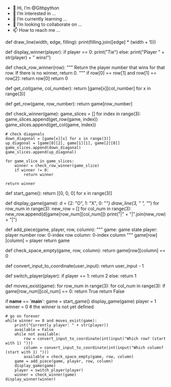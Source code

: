 - 👋 Hi, I’m @Githpython
- 👀 I’m interested in ...
- 🌱 I’m currently learning ...
- 💞️ I’m looking to collaborate on ...
- 📫 How to reach me ...

<!---
Githpython/Githpython is a ✨ special ✨ repository because its `README.md` (this file) appears on your GitHub profile.
You can click the Preview link to take a look at your changes.
--->
def draw_line(width, edge, filling):
	print(filling.join([edge] * (width + 1)))


def display_winner(player):
	if player == 0:
		print("Tie")
	else:
		print("Player " + str(player) + " wins!")

def check_row_winner(row):
	"""
	Return the player number that wins for that row.
	If there is no winner, return 0.
	"""
	if row[0] == row[1] and row[1] == row[2]:
		return row[0]
	return 0

def get_col(game, col_number):
	return [game[x][col_number] for x in range(3)]

def get_row(game, row_number):
	return game[row_number]

def check_winner(game):
	game_slices = []
	for index in range(3):
		game_slices.append(get_row(game, index))
		game_slices.append(get_col(game, index))

	# check diagonals
	down_diagonal = [game[x][x] for x in range(3)]
	up_diagonal = [game[0][2], game[1][1], game[2][0]]
	game_slices.append(down_diagonal)
	game_slices.append(up_diagonal)

	for game_slice in game_slices:
		winner = check_row_winner(game_slice)
		if winner != 0:
			return winner

	return winner

def start_game():
	return [[0, 0, 0] for x in range(3)]

def display_game(game):
	d = {2: "O", 1: "X", 0: "_"}
	draw_line(3, " ", "_")
	for row_num in range(3):
		new_row = []
		for col_num in range(3):
			new_row.append(d[game[row_num][col_num]])
		print("|" + "|".join(new_row) + "|")


def add_piece(game, player, row, column):
	"""
	game: game state
	player: player number
	row: 0-index row
	column: 0-index column
	"""
	game[row][column] = player
	return game

def check_space_empty(game, row, column):
	return game[row][column] == 0

def convert_input_to_coordinate(user_input):
	return user_input - 1

def switch_player(player):
	if player == 1:
		return 2
	else:
		return 1

def moves_exist(game):
	for row_num in range(3):
		for col_num in range(3):
			if game[row_num][col_num] == 0:
				return True
	return False

if __name__ == '__main__':
	game = start_game()
	display_game(game)
	player = 1
	winner = 0  # the winner is not yet defined

	# go on forever
	while winner == 0 and moves_exist(game):
		print("Currently player: " + str(player))
		available = False
		while not available:
			row = convert_input_to_coordinate(int(input("Which row? (start with 1) ")))
			column = convert_input_to_coordinate(int(input("Which column? (start with 1) ")))
			available = check_space_empty(game, row, column)
		game = add_piece(game, player, row, column)
		display_game(game)
		player = switch_player(player)
		winner = check_winner(game)
	display_winner(winner)
